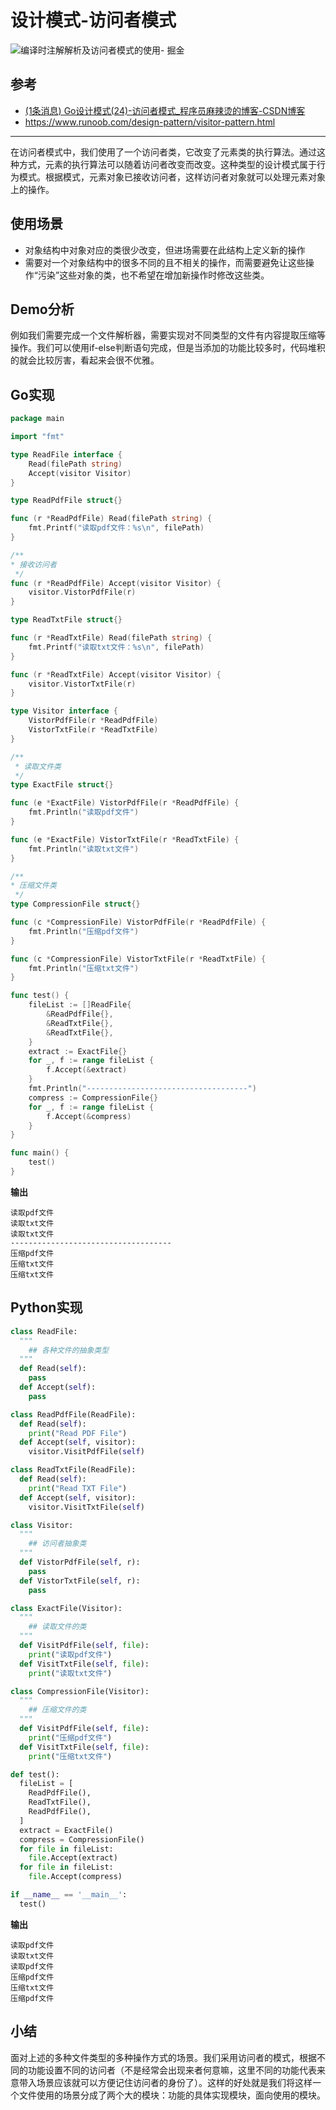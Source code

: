 # 设计模式-访问者模式

![编译时注解解析及访问者模式的使用- 掘金](https://encrypted-tbn0.gstatic.com/images?q=tbn:ANd9GcTmCBS331ik6HqS8umZQ-F0ODN27-KdEUzAkQ&usqp=CAU)

## 参考

- [(1条消息) Go设计模式(24)-访问者模式_程序员麻辣烫的博客-CSDN博客](https://blog.csdn.net/shida219/article/details/119618462)
- https://www.runoob.com/design-pattern/visitor-pattern.html

---

在访问者模式中，我们使用了一个访问者类，它改变了元素类的执行算法。通过这种方式，元素的执行算法可以随着访问者改变而改变。这种类型的设计模式属于行为模式。根据模式，元素对象已接收访问者，这样访问者对象就可以处理元素对象上的操作。

## 使用场景

- 对象结构中对象对应的类很少改变，但进场需要在此结构上定义新的操作
- 需要对一个对象结构中的很多不同的且不相关的操作，而需要避免让这些操作“污染”这些对象的类，也不希望在增加新操作时修改这些类。

## Demo分析

例如我们需要完成一个文件解析器，需要实现对不同类型的文件有内容提取压缩等操作。我们可以使用if-else判断语句完成，但是当添加的功能比较多时，代码堆积的就会比较厉害，看起来会很不优雅。

## Go实现

```go
package main

import "fmt"

type ReadFile interface {
	Read(filePath string)
	Accept(visitor Visitor)
}

type ReadPdfFile struct{}

func (r *ReadPdfFile) Read(filePath string) {
	fmt.Printf("读取pdf文件：%s\n", filePath)
}

/**
* 接收访问者
 */
func (r *ReadPdfFile) Accept(visitor Visitor) {
	visitor.VistorPdfFile(r)
}

type ReadTxtFile struct{}

func (r *ReadTxtFile) Read(filePath string) {
	fmt.Printf("读取txt文件：%s\n", filePath)
}

func (r *ReadTxtFile) Accept(visitor Visitor) {
	visitor.VistorTxtFile(r)
}

type Visitor interface {
	VistorPdfFile(r *ReadPdfFile)
	VistorTxtFile(r *ReadTxtFile)
}

/**
 * 读取文件类
 */
type ExactFile struct{}

func (e *ExactFile) VistorPdfFile(r *ReadPdfFile) {
	fmt.Println("读取pdf文件")
}

func (e *ExactFile) VistorTxtFile(r *ReadTxtFile) {
	fmt.Println("读取txt文件")
}

/**
* 压缩文件类
 */
type CompressionFile struct{}

func (c *CompressionFile) VistorPdfFile(r *ReadPdfFile) {
	fmt.Println("压缩pdf文件")
}

func (c *CompressionFile) VistorTxtFile(r *ReadTxtFile) {
	fmt.Println("压缩txt文件")
}

func test() {
	fileList := []ReadFile{
		&ReadPdfFile{},
		&ReadTxtFile{},
		&ReadTxtFile{},
	}
	extract := ExactFile{}
	for _, f := range fileList {
		f.Accept(&extract)
	}
	fmt.Println("------------------------------------")
	compress := CompressionFile{}
	for _, f := range fileList {
		f.Accept(&compress)
	}
}

func main() {
	test()
}
```

**输出**

```
读取pdf文件
读取txt文件
读取txt文件
------------------------------------
压缩pdf文件
压缩txt文件
压缩txt文件
```

## Python实现

```python
class ReadFile:
  """
    ## 各种文件的抽象类型
  """
  def Read(self):
    pass
  def Accept(self):
    pass

class ReadPdfFile(ReadFile):
  def Read(self):
    print("Read PDF File")
  def Accept(self, visitor):
    visitor.VisitPdfFile(self)

class ReadTxtFile(ReadFile):
  def Read(self):
    print("Read TXT File")
  def Accept(self, visitor):
    visitor.VisitTxtFile(self)

class Visitor:
  """
    ## 访问者抽象类
  """
  def VistorPdfFile(self, r):
    pass
  def VistorTxtFile(self, r):
    pass

class ExactFile(Visitor):
  """
    ## 读取文件的类
  """
  def VisitPdfFile(self, file):
    print("读取pdf文件")
  def VisitTxtFile(self, file):
    print("读取txt文件")

class CompressionFile(Visitor):
  """
    ## 压缩文件的类
  """
  def VisitPdfFile(self, file):
    print("压缩pdf文件")
  def VisitTxtFile(self, file):
    print("压缩txt文件")

def test():
  fileList = [
    ReadPdfFile(),
    ReadTxtFile(),
    ReadPdfFile(),
  ]
  extract = ExactFile()
  compress = CompressionFile()
  for file in fileList:
    file.Accept(extract)
  for file in fileList:
    file.Accept(compress)

if __name__ == '__main__':
  test()
```

**输出**

```
读取pdf文件
读取txt文件
读取pdf文件
压缩pdf文件
压缩txt文件
压缩pdf文件
```

## 小结

面对上述的多种文件类型的多种操作方式的场景。我们采用访问者的模式，根据不同的功能设置不同的访问者（不是经常会出现来者何意嘛，这里不同的功能代表来意带入场景应该就可以方便记住访问者的身份了）。这样的好处就是我们将这样一个文件使用的场景分成了两个大的模块：功能的具体实现模块，面向使用的模块。